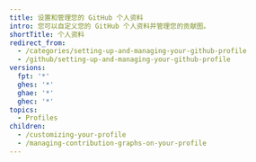 ```yaml
---
title: 设置和管理您的 GitHub 个人资料
intro: 您可以自定义您的 GitHub 个人资料并管理您的贡献图。
shortTitle: 个人资料
redirect_from:
  - /categories/setting-up-and-managing-your-github-profile
  - /github/setting-up-and-managing-your-github-profile
versions:
  fpt: '*'
  ghes: '*'
  ghae: '*'
  ghec: '*'
topics:
  - Profiles
children:
  - /customizing-your-profile
  - /managing-contribution-graphs-on-your-profile
---
```


